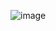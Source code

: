 ![image](https://user-images.githubusercontent.com/63789702/187472463-d6780aeb-6ff6-4237-8bf1-8294604a97c9.png)
